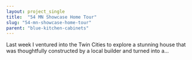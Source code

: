 ```yaml
---
layout: project_single
title:  "54 MN Showcase Home Tour"
slug: "54-mn-showcase-home-tour"
parent: "blue-kitchen-cabinets"
---
```

Last week I ventured into the Twin Cities to explore a stunning house that was thoughtfully constructed by a local builder and turned into a...